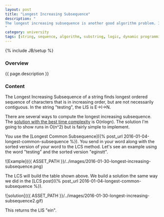 ```yaml
---
layout: post
title: "Longest Increasing Subsequence"
description: "
The longest increasing subsequence is another good algorithm problem. It is used in physics, mathematics and algorithms. One concrete application is the [Patience Diff](http://stackoverflow.com/questions/12458641/applications-of-longest-increasing-subsquence#answer-13159639) to find the difference between two files. You can read the [wiki](https://en.wikipedia.org/wiki/Longest_increasing_subsequence).
"
category: university
tags: [string, sequence, algorithm, substring, logic, dynamic programming, java]
---
```

{% include JB/setup %}

<!-- Overview -->
<h3>Overview</h3>

{{ page.description }}

<!-- Content -->
<h3>Content</h3>

The Longest Increasing Subsequence of a string finds longest ordered sequence of characters that is in increasing order, but are not necessarily contiguous. In the string "testing", the LIS is E->I->N.

There are several ways to compute the longest increasing subsequence. The [solution with the best time complexity](http://www.geeksforgeeks.org/longest-monotonically-increasing-subsequence-size-n-log-n/) is O(nlogn). The solution I'm going to show runs in O(n^2) but is fairly simple to implement.

You use the [Longest Common Subsequence]({% post_url 2016-01-04-longest-common-subsequence %}). You send in your word along with the sorted version of your word to the LCS method. Let's see an example using the word "testing" and the sorted version "eginstt".

![Example]({{ ASSET_PATH }}/../images/2016-01-30-longest-increasing-subsequence.png)


The LCS will build the table shown above. We build a solution the same way we did in the [LCS post]({% post_url 2016-01-04-longest-common-subsequence %}). 

![solution]({{ ASSET_PATH }}/../images/2016-01-30-longest-increasing-subsequence2.gif)

This returns the LIS "ein". 